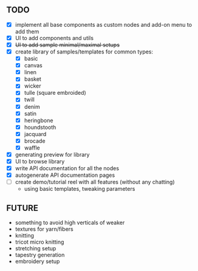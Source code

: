 ## TODO

- [x] implement all base components as custom nodes and add-on menu to add them
- [x] UI to add components and utils
- [x] ~~UI to add sample minimal/maximal setups~~
- [x] create library of samples/templates for common types:
  - [x] basic
  - [x] canvas
  - [x] linen
  - [x] basket
  - [x] wicker
  - [x] tulle (square embroided)
  - [x] twill
  - [x] denim
  - [x] satin
  - [x] heringbone
  - [x] houndstooth
  - [x] jacquard
  - [x] brocade
  - [x] waffle
- [x] generating preview for library
- [x] UI to browse library
- [x] write API documentation for all the nodes
- [x] autogenerate API documentation pages
- [ ] create demo/tutorial reel with all features (without any chatting)
  - using basic templates, tweaking parameters


## FUTURE

- something to avoid high verticals of weaker
- textures for yarn/fibers
- knitting
- tricot micro knitting
- stretching setup
- tapestry generation
- embroidery setup
